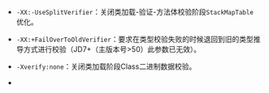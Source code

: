 - `-XX:-UseSplitVerifier`：关闭类加载-验证-方法体校验阶段`StackMapTable`优化。
- `-XX:+FailOverToOldVerifier`：要求在类型校验失败的时候退回到旧的类型推导方式进行校验（JD7+（主版本号>50）此参数已无效）。
- `-Xverify:none`：关闭类加载阶段Class二进制数据校验。

- 

